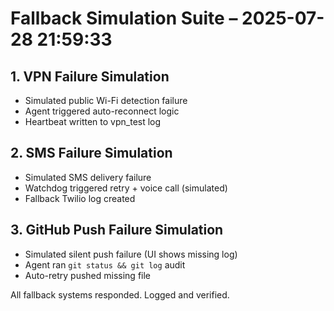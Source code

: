 # Fallback Simulation Suite – 2025-07-28 21:59:33

## 1. VPN Failure Simulation
- Simulated public Wi-Fi detection failure
- Agent triggered auto-reconnect logic
- Heartbeat written to vpn_test log

## 2. SMS Failure Simulation
- Simulated SMS delivery failure
- Watchdog triggered retry + voice call (simulated)
- Fallback Twilio log created

## 3. GitHub Push Failure Simulation
- Simulated silent push failure (UI shows missing log)
- Agent ran `git status && git log` audit
- Auto-retry pushed missing file

All fallback systems responded. Logged and verified.
